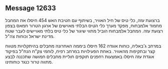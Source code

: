 ## Message 12633

ברצועת עזה, כלי טיס של חיל האוויר, בשיתוף עם חטיבת האש 454 חיסלו את המחבל מחמוד אלמבחוח, מפקד מערך כלי הטיס הבלתי מאוישים של ארגון הטרור חמאס בצפון רצועת עזה. המחבל אלמבחוח הוביל מתווי שיגור של כלי טיס בלתי מאויישים לעבר שטח מדינת ישראל וכוחות צה"ל.

במרחב ג'באליה, כוחות אוגדה 162 חיסלו ביממה האחרונה מחבלים בהיתקלויות מטווח קצר ובתקיפות מהאוויר.
באחת הפעילויות במרחב רפיח, לוחמי צק"ח הנח"ל בפיקוד אוגדת עזה חיסלו באמצעות רחפנים תוקפים חוליית מחבלים חמושה שתכננה לבצע מתווה טרור כנגד כוחותינו.

